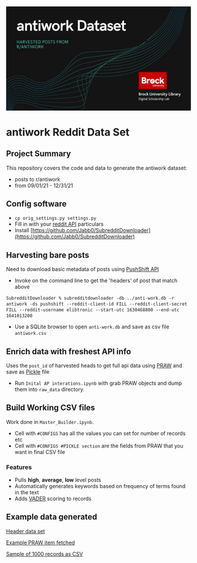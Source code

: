 ![project splash](antiwork_project.jpg)
# antiwork Reddit Data Set


## Project Summary

This repository covers the code and data to generate the antiwork dataset:

- posts to r/antiwork
- from 09/01/21 - 12/31/21



## Config software

- `cp orig_settings.py settings.py`
- Fill in with your [reddit API](https://reddit.com/dev/api) particulars
- Install [https://github.com/Jabb0/SubredditDownloader](https://github.com/Jabb0/SubredditDownloader)

## Harvesting bare posts

Need to download basic metadata of posts using [PushShift API](https://github.com/pushshift/api)

- Invoke on the command line to get the 'headers' of post that match above
```
SubredditDownloader % subredditdownloader -db ../anti-work.db -r antiwork -ds pushshift --reddit-client-id FILL --reddit-client-secret FILL --reddit-username elibtronic --start-utc 1630468800 --end-utc 1641013200
```
- Use a SQLite browser to open `anti-work.db` and save as csv file `antiwork.csv`

## Enrich data with freshest API info

Uses the `post_id` of harvested heads to get full api data using [PRAW](https://praw.readthedocs.io/en/stable/) and save as [Pickle](https://wiki.python.org/moin/UsingPickle) file

- Run `Inital AP interations.ipynb` with grab PRAW objects and dump them into `raw_data` directory.


## Build Working CSV files

Work done in `Master_Builder.ipynb`. 
- Cell with `#CONFIGS` has all the values you can set for number of records etc
- Cell with `#CONFIGS #PICKLE section` are the fields from PRAW that you want in final CSV file

### Features
- Pulls __high__, __average__, __low__ level posts
- Automatically generates keywords based on frequency of terms found in the text
- Adds [VADER](https://github.com/cjhutto/vaderSentiment) scoring to records



## Example data generated

[Header data set](https://github.com/BrockDSL/antiwork_reddit_data_set/blob/main/antiwork.csv)

[Example PRAW item fetched](https://gist.github.com/elibtronic/030706222ce9240c3bc5bd959f5af64f)

[Sample of 1000 records as CSV](https://github.com/BrockDSL/antiwork_reddit_data_set/blob/main/antiwork_sample.csv?raw=true) 
